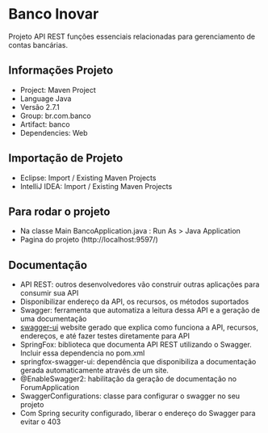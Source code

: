 # Banco Inovar
Projeto API REST funções essenciais relacionadas para gerenciamento de contas bancárias.

## Informações Projeto
* Project: Maven Project
* Language Java
* Versão 2.7.1
* Group: br.com.banco
* Artifact: banco
* Dependencies: Web

## Importação de Projeto 
* Eclipse: Import / Existing Maven Projects
* IntelliJ IDEA: Import / Existing Maven Projects

## Para rodar o projeto
* Na classe Main BancoApplication.java :  Run As > Java Application
* Pagina do projeto (http://localhost:9597/)

## Documentação
* API REST: outros desenvolvedores vão construir outras aplicações para consumir sua API
* Disponibilizar endereço da API, os recursos, os métodos suportados
* Swagger: ferramenta que automatiza a leitura dessa API e a geração de uma documentação
* [swagger-ui](http://localhost:95978/swagger-ui.html) website gerado que explica como funciona a API, recursos, endereços, e até fazer testes diretamente para API
* SpringFox: biblioteca que documenta API REST utilizando o Swagger. Incluir essa dependencia no pom.xml
* springfox-swagger-ui: dependência que disponibiliza a documentação gerada automaticamente através de um site.
* @EnableSwagger2: habilitação da geração de documentação no ForumApplication
* SwaggerConfigurations: classe para configurar o swagger no seu projeto
* Com Spring security configurado, liberar o endereço do Swagger para evitar o 403
 
